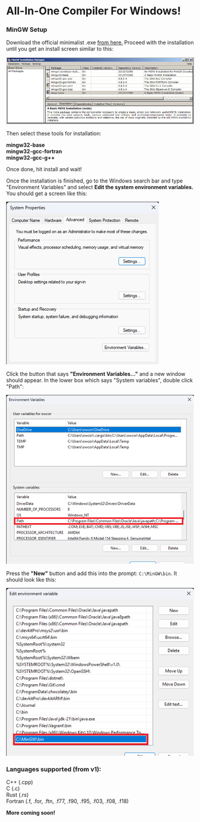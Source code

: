 # All-In-One Compiler For Windows!
### MinGW Setup
Download the official minimalist .exe [from here.](https://sourceforge.net/projects/mingw/files/latest/download)  Proceed with the installation until you get an install screen similar to this:  
  
![Banner](screen1.jpg)  

Then select these tools for installation:  
  
**mingw32-base**  
**mingw32-gcc-fortran**  
**mingw32-gcc-g++**  

Once done, hit install and wait!  

Once the installation is finished, go to the Windows search bar and type "Environment Variables" and select **Edit the system environment variables.**  
You should get a screen like this:  

![Banner](screen2.png)  

Click the button that says **"Environment Variables..."** and a new window should appear. In the lower box which says "System variables", double click "Path":   
  
![Banner](screen3.png)  
  
Press the **"New"** button and add this into the prompt: `C:\MinGW\bin`. It should look like this:  
    
![Banner](screen4.png)  






### Languages supported (from v1):
C++ (.cpp)  
C (.c)  
Rust (.rs)  
Fortran (.f, .for, .ftn, .f77, .f90, .f95, .f03, .f08, .f18)  

  
**More coming soon!**
